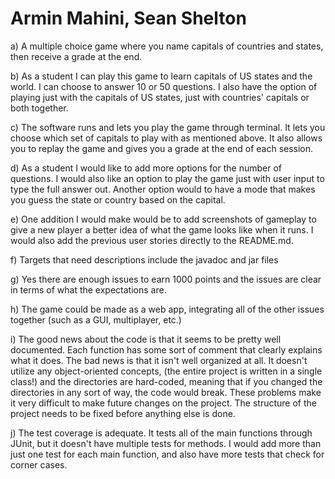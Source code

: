 # Armin Mahini, Sean Shelton

a) A multiple choice game where you name capitals of countries and states, then receive a grade at the end.

b) As a student I can play this game to learn capitals of US states and the world.
   I can choose to answer 10 or 50 questions. I also have the option of playing just with the capitals of US states,
   just with countries' capitals or both together.

c) The software runs and lets you play the game through terminal. It lets you choose which set of capitals to play with 
    as mentioned above. It also allows you to replay the game and gives you a grade at the end of each session.
    
d) As a student I would like to add more options for the number of questions. I would also like an option to play the game
    just with user input to type the full answer out. Another option would to have a mode that makes you guess the state or
    country based on the capital.
    
e) One addition I would make would be to add screenshots of gameplay to give a new player a better idea of what the game
  looks like when it runs. I would also add the previous user stories directly to the README.md.
  
f) Targets that need descriptions include the javadoc and jar files

g) Yes there are enough issues to earn 1000 points and the issues are clear in terms of what the expectations are.

h) The game could be made as a web app, integrating all of the other issues together (such as a GUI, multiplayer, etc.)

i) The good news about the code is that it seems to be pretty well documented. Each function has some sort of comment that
   clearly explains what it does. The bad news is that it isn't well organized at all. It doesn't utilize any object-oriented
   concepts, (the entire project is written in a single class!) and the directories are hard-coded, meaning that if you changed
   the directories in any sort of way, the code would break. These problems make it very difficult to make future changes on the
   project. The structure of the project needs to be fixed before anything else is done.
   
j) The test coverage is adequate. It tests all of the main functions through JUnit, but it doesn't have multiple tests for
   methods. I would add more than just one test for each main function, and also have more tests that check for corner cases.
